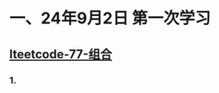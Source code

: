 # 一、24年9月2日 第一次学习
## [lteetcode-77-组合](https://leetcode.cn/problems/combinations/description/)

### 1.



